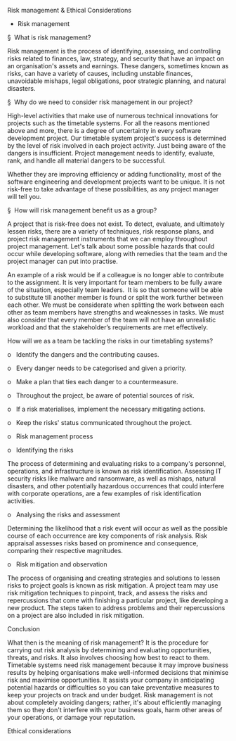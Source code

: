 
Risk management & Ethical Considerations 

- Risk management 

§  What is risk management?

Risk management is the process of identifying, assessing, and controlling risks related to finances, law, strategy, and security that have an impact on an organisation's assets and earnings. These dangers, sometimes known as risks, can have a variety of causes, including unstable finances, unavoidable mishaps, legal obligations, poor strategic planning, and natural disasters.

§  Why do we need to consider risk management in our project?

High-level activities that make use of numerous technical innovations for projects such as the timetable systems. For all the reasons mentioned above and more, there is a degree of uncertainty in every software development project. Our timetable system project's success is determined by the level of risk involved in each project activity. Just being aware of the dangers is insufficient. Project management needs to identify, evaluate, rank, and handle all material dangers to be successful.

Whether they are improving efficiency or adding functionality, most of the software engineering and development projects want to be unique. It is not risk-free to take advantage of these possibilities, as any project manager will tell you.

§  How will risk management benefit us as a group?

A project that is risk-free does not exist. To detect, evaluate, and ultimately lessen risks, there are a variety of techniques, risk response plans, and project risk management instruments that we can employ throughout project management. Let's talk about some possible hazards that could occur while developing software, along with remedies that the team and the project manager can put into practise.

An example of a risk would be if a colleague is no longer able to contribute to the assignment. It is very important for team members to be fully aware of the situation, especially team leaders.  It is so that someone will be able to substitute till another member is found or split the work further between each other. We must be considerate when splitting the work between each other as team members have strengths and weaknesses in tasks. We must also consider that every member of the team will not have an unrealistic workload and that the stakeholder’s requirements are met effectively.

How will we as a team be tackling the risks in our timetabling systems?

o   Identify the dangers and the contributing causes.

o   Every danger needs to be categorised and given a priority.

o   Make a plan that ties each danger to a countermeasure.

o   Throughout the project, be aware of potential sources of risk.

o   If a risk materialises, implement the necessary mitigating actions.

o   Keep the risks' status communicated throughout the project.

o   Risk management process

o   Identifying the risks

The process of determining and evaluating risks to a company's personnel, operations, and infrastructure is known as risk identification. Assessing IT security risks like malware and ransomware, as well as mishaps, natural disasters, and other potentially hazardous occurrences that could interfere with corporate operations, are a few examples of risk identification activities.

o   Analysing the risks and assessment

Determining the likelihood that a risk event will occur as well as the possible course of each occurrence are key components of risk analysis. Risk appraisal assesses risks based on prominence and consequence, comparing their respective magnitudes.

o   Risk mitigation and observation

The process of organising and creating strategies and solutions to lessen risks to project goals is known as risk mitigation. A project team may use risk mitigation techniques to pinpoint, track, and assess the risks and repercussions that come with finishing a particular project, like developing a new product. The steps taken to address problems and their repercussions on a project are also included in risk mitigation.


Conclusion

What then is the meaning of risk management? It is the procedure for carrying out risk analysis by determining and evaluating opportunities, threats, and risks. It also involves choosing how best to react to them. Timetable systems need risk management because it may improve business results by helping organisations make well-informed decisions that minimise risk and maximise opportunities. It assists your company in anticipating potential hazards or difficulties so you can take preventative measures to keep your projects on track and under budget. Risk management is not about completely avoiding dangers; rather, it's about efficiently managing them so they don't interfere with your business goals, harm other areas of your operations, or damage your reputation.



Ethical considerations 


